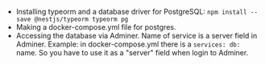 - Installing typeorm and a database driver for PostgreSQL: `npm install --save @nestjs/typeorm typeorm pg`
- Making a docker-compose.yml file for postgres.
- Accessing the database via Adminer. Name of service is a server field in Adminer. Example: in docker-compose.yml there is a `services: db:` name. So you have to use it as a "server" field when login to Adminer.
